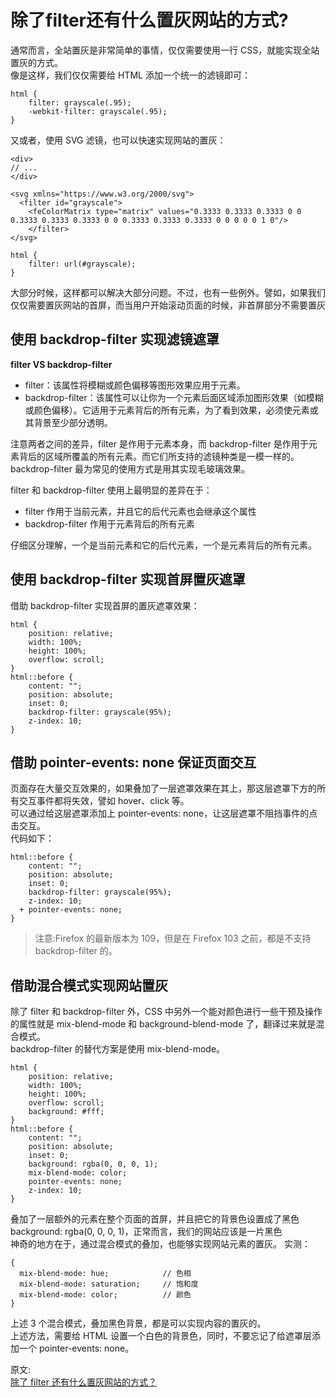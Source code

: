 # 除了filter还有什么置灰网站的方式?
通常而言，全站置灰是非常简单的事情，仅仅需要使用一行 CSS，就能实现全站置灰的方式。  
像是这样，我们仅仅需要给 HTML 添加一个统一的滤镜即可：  
``` 
html {
    filter: grayscale(.95);
    -webkit-filter: grayscale(.95);
}
```
又或者，使用 SVG 滤镜，也可以快速实现网站的置灰：  
``` 
<div>
// ...
</div>

<svg xmlns="https://www.w3.org/2000/svg">
  <filter id="grayscale">
    <feColorMatrix type="matrix" values="0.3333 0.3333 0.3333 0 0 0.3333 0.3333 0.3333 0 0 0.3333 0.3333 0.3333 0 0 0 0 0 1 0"/>
    </filter>
</svg>

html {
    filter: url(#grayscale);
}
```
大部分时候，这样都可以解决大部分问题。不过，也有一些例外。譬如，如果我们仅仅需要置灰网站的首屏，而当用户开始滚动页面的时候，非首屏部分不需要置灰  

## 使用 backdrop-filter 实现滤镜遮罩
**filter VS backdrop-filter**  
- filter：该属性将模糊或颜色偏移等图形效果应用于元素。
- backdrop-filter：该属性可以让你为一个元素后面区域添加图形效果（如模糊或颜色偏移）。它适用于元素背后的所有元素，为了看到效果，必须使元素或其背景至少部分透明。

注意两者之间的差异，filter 是作用于元素本身，而 backdrop-filter 是作用于元素背后的区域所覆盖的所有元素。而它们所支持的滤镜种类是一模一样的。  
backdrop-filter 最为常见的使用方式是用其实现毛玻璃效果。  

filter 和 backdrop-filter 使用上最明显的差异在于：
- filter 作用于当前元素，并且它的后代元素也会继承这个属性
- backdrop-filter 作用于元素背后的所有元素

仔细区分理解，一个是当前元素和它的后代元素，一个是元素背后的所有元素。  

## 使用 backdrop-filter 实现首屏置灰遮罩
借助 backdrop-filter 实现首屏的置灰遮罩效果：  
``` 
html {
    position: relative;
    width: 100%;
    height: 100%;
    overflow: scroll;
}
html::before {
    content: "";
    position: absolute;
    inset: 0;
    backdrop-filter: grayscale(95%);
    z-index: 10;
}
```

## 借助 pointer-events: none 保证页面交互
页面存在大量交互效果的，如果叠加了一层遮罩效果在其上，那这层遮罩下方的所有交互事件都将失效，譬如 hover、click 等。  
可以通过给这层遮罩添加上 pointer-events: none，让这层遮罩不阻挡事件的点击交互。  
代码如下：  
``` 
html::before {
    content: "";
    position: absolute;
    inset: 0;
    backdrop-filter: grayscale(95%);
    z-index: 10;
  + pointer-events: none;
}
```
> 注意:Firefox 的最新版本为 109，但是在 Firefox 103 之前，都是不支持 backdrop-filter 的。

## 借助混合模式实现网站置灰
除了 filter 和 backdrop-filter 外，CSS 中另外一个能对颜色进行一些干预及操作的属性就是 mix-blend-mode 和 background-blend-mode 了，翻译过来就是混合模式。  
backdrop-filter 的替代方案是使用 mix-blend-mode。  
``` 
html {
    position: relative;
    width: 100%;
    height: 100%;
    overflow: scroll;
    background: #fff;
}
html::before {
    content: "";
    position: absolute;
    inset: 0;
    background: rgba(0, 0, 0, 1);
    mix-blend-mode: color;
    pointer-events: none;
    z-index: 10;
}
```
叠加了一层额外的元素在整个页面的首屏，并且把它的背景色设置成了黑色 background: rgba(0, 0, 0, 1)，正常而言，我们的网站应该是一片黑色  
神奇的地方在于，通过混合模式的叠加，也能够实现网站元素的置灰。
实测：  
``` 
{
  mix-blend-mode: hue;            // 色相
  mix-blend-mode: saturation;     // 饱和度
  mix-blend-mode: color;          // 颜色
}
```
上述 3 个混合模式，叠加黑色背景，都是可以实现内容的置灰的。  
上述方法，需要给 HTML 设置一个白色的背景色，同时，不要忘记了给遮罩层添加一个 pointer-events: none。

原文:  
[除了 filter 还有什么置灰网站的方式？](https://mp.weixin.qq.com/s/pwXyZ-MAemaBhlPC6KM0hA)
